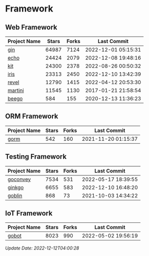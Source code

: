 # Framework

## Web Framework
| Project Name | Stars | Forks | Last Commit |
| ------------ | ----- | ----- | ----------- |
| [gin](https://github.com/gin-gonic/gin) | 64987 | 7124 | 2022-12-01 05:15:31 |
| [echo](https://github.com/labstack/echo) | 24424 | 2079 | 2022-12-08 19:48:16 |
| [kit](https://github.com/go-kit/kit) | 24300 | 2378 | 2022-08-26 00:50:32 |
| [iris](https://github.com/kataras/iris) | 23313 | 2450 | 2022-12-10 13:42:39 |
| [revel](https://github.com/revel/revel) | 12790 | 1415 | 2022-04-12 20:53:30 |
| [martini](https://github.com/go-martini/martini) | 11545 | 1130 | 2017-01-21 21:58:54 |
| [beego](https://github.com/astaxie/beego) | 584 | 155 | 2020-12-13 11:36:23 |

## ORM Framework
| Project Name | Stars | Forks | Last Commit |
| ------------ | ----- | ----- | ----------- |
| [gorm](https://github.com/jinzhu/gorm) | 542 | 160 | 2021-11-20 01:15:37 |

## Testing Framework
| Project Name | Stars | Forks | Last Commit |
| ------------ | ----- | ----- | ----------- |
| [goconvey](https://github.com/smartystreets/goconvey) | 7534 | 531 | 2022-05-17 18:39:55 |
| [ginkgo](https://github.com/onsi/ginkgo) | 6655 | 583 | 2022-12-10 16:48:20 |
| [goblin](https://github.com/franela/goblin) | 868 | 73 | 2021-10-03 14:34:22 |

## IoT Framework
| Project Name | Stars | Forks | Last Commit |
| ------------ | ----- | ----- | ----------- |
| [gobot](https://github.com/hybridgroup/gobot) | 8023 | 990 | 2022-05-02 19:56:19 |

*Update Date: 2022-12-12T04:00:28*